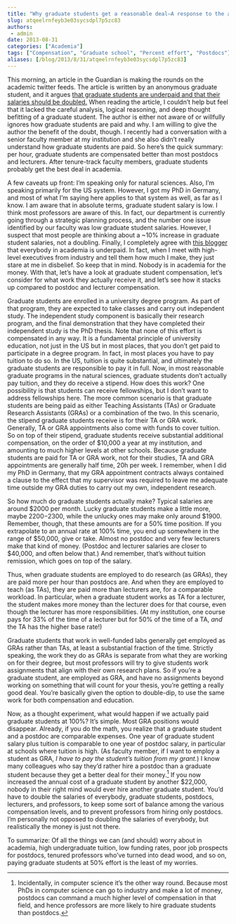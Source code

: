 ```yaml
---
title: "Why graduate students get a reasonable deal—A response to the anonymous grad student in the Guardian"
slug: atqeelrnfeyb3e03sycsdpl7p5zc83
authors:
 - admin
date: 2013-08-31
categories: ["Academia"]
tags: ["Compensation", "Graduate school", "Percent effort", "Postdocs"]
aliases: [/blog/2013/8/31/atqeelrnfeyb3e03sycsdpl7p5zc83]
---
```

This morning, an article in the Guardian is making the rounds on the academic twitter feeds. The article is written by an anonymous graduate student, and it argues [that graduate students are underpaid and that their salaries should be doubled.](http://www.theguardian.com/higher-education-network/2013/aug/30/what-does-phd-stand-for) When reading the article, I couldn’t help but feel that it lacked the careful analysis, logical reasoning, and deep thought befitting of a graduate student. The author is either not aware of or willfully ignores how graduate students are paid and why. I am willing to give the author the benefit of the doubt, though. I recently had a conversation with a senior faculty member at my institution and she also didn’t really understand how graduate students are paid. So here’s the quick summary: per hour, graduate students are compensated better than most postdocs and lecturers. After tenure-track faculty members, graduate students probably get the best deal in academia.

A few caveats up front: I’m speaking only for natural sciences. Also, I’m speaking primarily for the US system. However, I got my PhD in Germany, and most of what I’m saying here applies to that system as well, as far as I know. I am aware that in absolute terms, graduate student salary is low. I think most professors are aware of this. In fact, our department is currently going through a strategic planning process, and the number one issue identified by our faculty was low graduate student salaries. However, I suspect that most people are thinking about a ~10% increase in graduate student salaries, not a doubling. Finally, I completely agree with [this blogger](http://anothersb.blogspot.co.uk/2013/08/lets-pay-phd-students-more-and.html) that everybody in academia is underpaid. In fact, when I meet with high-level executives from industry and tell them how much I make, they just stare at me in disbelief. So keep that in mind. Nobody is in academia for the money. With that, let’s have a look at graduate student compensation, let’s consider for what work they actually receive it, and let’s see how it stacks up compared to postdoc and lecturer compensation.

Graduate students are enrolled in a university degree program. As part of that program, they are expected to take classes and carry out independent study. The independent study component is basically their research program, and the final demonstration that they have completed their independent study is the PhD thesis. Note that none of this effort is compensated in any way. It is a fundamental principle of university education, not just in the US but in most places, that you don’t get paid to participate in a degree program. In fact, in most places you have to pay tuition to do so. In the US, tuition is quite substantial, and ultimately the graduate students are responsible to pay it in full. Now, in most reasonable graduate programs in the natural sciences, graduate students don’t actually pay tuition, and they do receive a stipend. How does this work? One possibility is that students can receive fellowships, but I don’t want to address fellowships here. The more common scenario is that graduate students are being paid as either Teaching Assistants (TAs) or Graduate Research Assistants (GRAs) or a combination of the two. In this scenario, the stipend graduate students receive is for their TA or GRA work. Generally, TA or GRA appointments also come with funds to cover tuition. So on top of their stipend, graduate students receive substantial additional compensation, on the order of $10,000 a year at my institution, and amounting to much higher levels at other schools. Because graduate students are paid for TA or GRA work, not for their studies, TA and GRA appointments are generally half time, 20h per week. I remember, when I did my PhD in Germany, that my GRA appointment contracts always contained a clause to the effect that my supervisor was required to leave me adequate time outside my GRA duties to carry out my own, independent research.

So how much do graduate students actually make? Typical salaries are around $2000 per month. Lucky graduate students make a little more, maybe $2200-$2300, while the unlucky ones may make only around $1900. Remember, though, that these amounts are for a 50% time position. If you extrapolate to an annual rate at 100% time, you end up somewhere in the range of $50,000, give or take. Almost no postdoc and very few lecturers make that kind of money. (Postdoc and lecturer salaries are closer to $40,000, and often below that.) And remember, that’s without tuition remission, which goes on top of the salary.

Thus, when graduate students are employed to do research (as GRAs), they are paid more per hour than postdocs are. And when they are employed to teach (as TAs), they are paid more than lecturers are, for a comparable workload. In particular, when a graduate student works as TA for a lecturer, the student makes more money than the lecturer does for that course, even though the lecturer has more responsibilities. (At my institution, one course pays for 33% of the time of a lecturer but for 50% of the time of a TA, *and* the TA has the higher base rate!)

Graduate students that work in well-funded labs generally get employed as GRAs rather than TAs, at least a substantial fraction of the time. Strictly speaking, the work they do as GRAs is separate from what they are working on for their degree, but most professors will try to give students work assignments that align with their own research plans. So if you’re a graduate student, are employed as GRA, and have no assignments beyond working on something that will count for your thesis, you’re getting a really good deal. You’re basically given the option to double-dip, to use the same work for both compensation and education. 

Now, as a thought experiment, what would happen if we actually paid graduate students at 100%? It’s simple. Most GRA positions would disappear. Already, if you do the math, you realize that a graduate student and a postdoc are comparable expenses. One year of graduate student salary plus tuition is comparable to one year of postdoc salary, in particular at schools where tuition is high. (As faculty member, if I want to employ a student as GRA, *I have to pay the student’s tuition from my grant.*) I know many colleagues who say they’d rather hire a postdoc than a graduate student because they get a better deal for their money.[^1] If you now increased the annual cost of a graduate student by another $22,000, nobody in their right mind would ever hire another graduate student. You’d have to double the salaries of everybody, graduate students, postdocs, lecturers, and professors, to keep some sort of balance among the various compensation levels, and to prevent professors from hiring only postdocs. I’m personally not opposed to doubling the salaries of everybody, but realistically the money is just not there.

To summarize: Of all the things we can (and should) worry about in academia, high undergraduate tuition, low funding rates, poor job prospects for postdocs, tenured professors who’ve turned into dead wood, and so on, paying graduate students at 50% effort is the least of my worries. 

[^1]: Incidentally, in computer science it’s the other way round. Because most PhDs in computer science can go to industry and make a lot of money, postdocs can command a much higher level of compensation in that field, and hence professors are more likely to hire graduate students than postdocs.
